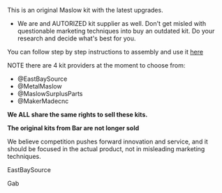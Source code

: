 This is an original Maslow kit with the latest upgrades.

- We are and AUTORIZED kit supplier as well. Don't get misled with questionable marketing techniques into buy an outdated kit. Do your research and decide what's best for you.

You can follow step by step instructions to assembly and use it [here](https://www.maslowcnc.com/assemblyguide)

NOTE there are 4 kit providers at the moment to choose from:

- @EastBaySource
- @MetalMaslow
- @MaslowSurplusParts
- @MakerMadecnc

**We ALL share the same rights to sell these kits.**

**The original kits from Bar are not longer sold**

We believe competition pushes forward innovation and service, and it should be focused in the actual product, not in misleading marketing techniques.

EastBaySource

Gab

